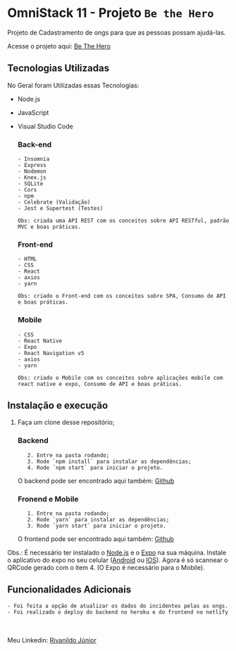 # OmniStack 11 - Projeto `Be the Hero`

Projeto de Cadastramento de ongs para que as pessoas possam ajudá-las.

Acesse o projeto aqui: [Be The Hero](https://bethehero-11.netlify.app/)

## Tecnologias Utilizadas

No Geral foram Utilizadas essas Tecnologias:

- Node.js
- JavaScript
- Visual Studio Code

  ### Back-end

      - Insomnia
      - Express
      - Nodemon
      - Knex.js
      - SQLite
      - Cors
      - npm
      - Celebrate (Validação)
      - Jest e Supertest (Testes)

  `Obs: criada uma API REST com os conceitos sobre API RESTful, padrão MVC e boas práticas.`

  ### Front-end

      - HTML
      - CSS
      - React
      - axios
      - yarn

  `Obs: criado o Front-end com os conceitos sobre SPA, Consumo de API e boas práticas.`

  ### Mobile

      - CSS
      - React Native
      - Expo
      - React Navigation v5
      - axios
      - yarn

  `Obs: criado o Mobile com os conceitos sobre aplicações mobile com react native e expo, Consumo de API e boas práticas.`


## Instalação e execução

  1. Faça um clone desse repositório;
   
        ### Backend

            2. Entre na pasta rodando;
            3. Rode `npm install` para instalar as dependências;
            4. Rode `npm start` para iniciar o projeto.
   
        O backend pode ser encontrado aqui também: [Github](https://github.com/rivanildojr/omnistack11-backend)

        ### Fronend e Mobile

            1. Entre na pasta rodando;
            2. Rode `yarn` para instalar as dependências;
            3. Rode `yarn start` para iniciar o projeto.

        O frontend pode ser encontrado aqui também: [Github](https://github.com/rivanildojr/omnistack11-frontend)

  Obs.: É necessário ter instalado o [Node.js](https://nodejs.org/en/) e o [Expo](https://expo.io/) na sua máquina. Instale o aplicativo do expo no seu celular ([Android](https://play.google.com/store/apps/details?id=host.exp.exponent&hl=pt_BR) ou [IOS](https://apps.apple.com/br/app/expo-client/id982107779)). Agora é só scannear o QRCode gerado com o item 4. (O Expo é necessário para o Mobile).

## Funcionalidades Adicionais

    - Foi feita a opção de atualizar os dados do incidentes pelas as ongs.
    - Foi realizado o deploy do backend no heroku e do frontend no netlify

\
\
Meu Linkedin: [Rivanildo Júnior](https://www.linkedin.com/in/rivanildojunior)